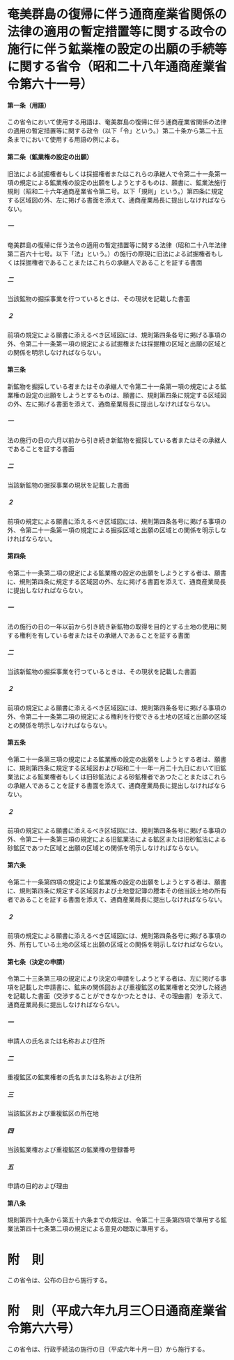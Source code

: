 # 奄美群島の復帰に伴う通商産業省関係の法律の適用の暫定措置等に関する政令の施行に伴う鉱業権の設定の出願の手続等に関する省令（昭和二十八年通商産業省令第六十一号）
#### 第一条（用語）
この省令において使用する用語は、奄美群島の復帰に伴う通商産業省関係の法律の適用の暫定措置等に関する政令（以下「令」という。）第二十条から第二十五条までにおいて使用する用語の例による。
#### 第二条（鉱業権の設定の出願）
旧法による試掘権者もしくは採掘権者またはこれらの承継人で令第二十一条第一項の規定による鉱業権の設定の出願をしようとするものは、願書に、鉱業法施行規則（昭和二十六年通商産業省令第二号。以下「規則」という。）第四条に規定する区域図の外、左に掲げる書面を添えて、通商産業局長に提出しなければならない。
##### 一
奄美群島の復帰に伴う法令の適用の暫定措置等に関する法律（昭和二十八年法律第二百六十七号。以下「法」という。）の施行の際現に旧法による試掘権者もしくは採掘権者であることまたはこれらの承継人であることを証する書面
##### 二
当該鉱物の掘採事業を行つているときは、その現状を記載した書面
##### ２
前項の規定による願書に添えるべき区域図には、規則第四条各号に掲げる事項の外、令第二十一条第一項の規定による試掘権または採掘権の区域と出願の区域との関係を明示しなければならない。
#### 第三条
新鉱物を掘採している者またはその承継人で令第二十一条第一項の規定による鉱業権の設定の出願をしようとするものは、願書に、規則第四条に規定する区域図の外、左に掲げる書面を添えて、通商産業局長に提出しなければならない。
##### 一
法の施行の日の六月以前から引き続き新鉱物を掘採している者またはその承継人であることを証する書面
##### 二
当該新鉱物の掘採事業の現状を記載した書面
##### ２
前項の規定による願書に添えるべき区域図には、規則第四条各号に掲げる事項の外、令第二十一条第一項の規定による掘採区域と出願の区域との関係を明示しなければならない。
#### 第四条
令第二十一条第二項の規定による鉱業権の設定の出願をしようとする者は、願書に、規則第四条に規定する区域図の外、左に掲げる書面を添えて、通商産業局長に提出しなければならない。
##### 一
法の施行の日の一年以前から引き続き新鉱物の取得を目的とする土地の使用に関する権利を有している者またはその承継人であることを証する書面
##### 二
当該新鉱物の掘採事業を行つているときは、その現状を記載した書面
##### ２
前項の規定による願書に添えるべき区域図には、規則第四条各号に掲げる事項の外、令第二十一条第二項の規定による権利を行使できる土地の区域と出願の区域との関係を明示しなければならない。
#### 第五条
令第二十一条第三項の規定による鉱業権の設定の出願をしようとする者は、願書に、規則第四条に規定する区域図および昭和二十一年一月二十九日において旧鉱業法による鉱業権者もしくは旧砂鉱法による砂鉱権者であつたことまたはこれらの承継人であることを証する書面を添えて、通商産業局長に提出しなければならない。
##### ２
前項の規定による願書に添えるべき区域図には、規則第四条各号に掲げる事項の外、令第二十一条第三項の規定による旧鉱業法による鉱区または旧砂鉱法による砂鉱区であつた区域と出願の区域との関係を明示しなければならない。
#### 第六条
令第二十一条第四項の規定により鉱業権の設定の出願をしようとする者は、願書に、規則第四条に規定する区域図および土地登記簿の謄本その他当該土地の所有者であることを証する書面を添えて、通商産業局長に提出しなければならない。
##### ２
前項の規定による願書に添えるべき区域図には、規則第四条各号に掲げる事項の外、所有している土地の区域と出願の区域との関係を明示しなければならない。
#### 第七条（決定の申請）
令第二十三条第三項の規定により決定の申請をしようとする者は、左に掲げる事項を記載した申請書に、鉱床の関係図および重複鉱区の鉱業権者と交渉した経過を記載した書面（交渉することができなかつたときは、その理由書）を添えて、通商産業局長に提出しなければならない。
##### 一
申請人の氏名または名称および住所
##### 二
重複鉱区の鉱業権者の氏名または名称および住所
##### 三
当該鉱区および重複鉱区の所在地
##### 四
当該鉱業権および重複鉱区の鉱業権の登録番号
##### 五
申請の目的および理由
#### 第八条
規則第四十九条から第五十六条までの規定は、令第二十三条第四項で準用する鉱業法第四十七条第二項の規定による意見の聴取に準用する。
# 附　則
この省令は、公布の日から施行する。
# 附　則（平成六年九月三〇日通商産業省令第六六号）
この省令は、行政手続法の施行の日（平成六年十月一日）から施行する。

